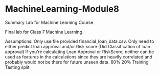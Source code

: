 # MachineLearning-Module8
Summary Lab for Machine Learning Course


Final lab for Class 7 Machine Learning.

Assumptions:  Only use file provided financial_loan_data.csv.
              Only need to either predict loan approval and/or Risk score (Did Classification of loan approval)
              If you're calculating Loan Approval or RiskScore, neither can be used as features in the calculations since they are heavily correlated and probably would not be there for future unseen data.
              80% 20% Training Testing split
              

